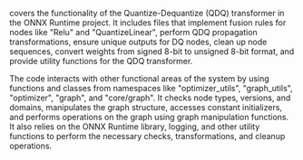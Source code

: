 covers the functionality of the Quantize-Dequantize (QDQ) transformer in the ONNX Runtime project. It includes files that implement fusion rules for nodes like "Relu" and "QuantizeLinear", perform QDQ propagation transformations, ensure unique outputs for DQ nodes, clean up node sequences, convert weights from signed 8-bit to unsigned 8-bit format, and provide utility functions for the QDQ transformer. 

The code interacts with other functional areas of the system by using functions and classes from namespaces like "optimizer_utils", "graph_utils", "optimizer", "graph", and "core/graph". It checks node types, versions, and domains, manipulates the graph structure, accesses constant initializers, and performs operations on the graph using graph manipulation functions. It also relies on the ONNX Runtime library, logging, and other utility functions to perform the necessary checks, transformations, and cleanup operations.